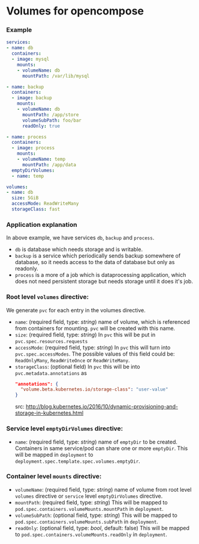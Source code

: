# Volumes for opencompose

### Example

```yaml
services:
- name: db
  containers:
  - image: mysql
    mounts:
    - volumeName: db
      mountPath: /var/lib/mysql

- name: backup
  containers:
  - image: backup
    mounts:
    - volumeName: db
      mountPath: /app/store
      volumeSubPath: foo/bar
      readOnly: true

- name: process
  containers:
  - image: process
    mounts:
    - volumeName: temp
      mountPath: /app/data  
  emptyDirVolumes:
  - name: temp

volumes:
- name: db
  size: 5GiB
  accessMode: ReadWriteMany
  storageClass: fast
```

### Application explanation

In above example, we have services `db`, `backup` and `process`.

- `db` is database which needs storage and is writable.
- `backup` is a service which periodically sends backup somewhere of database, so it needs access to the data of database but only as readonly.
- `process` is a more of a job which is dataprocessing application, which does not need persistent storage but needs storage until it does it's job.


### Root level `volumes` directive:

We generate `pvc` for each entry in the volumes directive.

- `name`:          (required field, type: *string*) name of volume, which is referenced from containers for mounting. `pvc` will be created with this name.
- `size`:          (required field, type: *string*) In `pvc` this will be put in `pvc.spec.resources.requests`
- `accessMode`:    (required field, type: *string*) In `pvc` this will turn into `pvc.spec.accessModes`. The possible values of this field could be: `ReadOnlyMany`, `ReadWriteOnce` or `ReadWriteMany`.
- `storageClass`:  (optional field) In `pvc` this will be into `pvc.metadata.annotations` as
  ```json
  "annotations": {
    "volume.beta.kubernetes.io/storage-class": "user-value"
  }
  ```
  src: http://blog.kubernetes.io/2016/10/dynamic-provisioning-and-storage-in-kubernetes.html

### Service level `emptyDirVolumes` directive:

- `name`: (required field, type: *string*) name of `emptyDir` to be created. Containers in same service/pod can share one or more `emptyDir`. This will be mapped in `deployment` to `deployment.spec.template.spec.volumes.emptyDir`.

### Container level `mounts` directive:

- `volumeName`: (required field, type: *string*) name of volume from root level `volumes` directive or `service` level `emptyDirVolumes` directive.
- `mountPath`:  (required field, type: *string*) This will be mapped to `pod.spec.containers.volumeMounts.mountPath` in `deployment`.
- `volumeSubPath`: (optional field, type: *string*) This will be mapped to `pod.spec.containers.volumeMounts.subPath` in `deployment`.
- `readOnly`: (optional field, type: *bool*, default: false) This will be mapped to `pod.spec.containers.volumeMounts.readOnly` in `deployment`.
